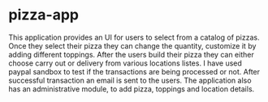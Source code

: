 # pizza-app
This application provides an UI for users to select from a catalog of pizzas. Once they select their pizza they can change the quantity, customize it by adding different toppings. After the users build their pizza they can either choose carry out or delivery from various locations listes. I have used paypal sandbox to test if the transactions are being processed or not. After successful transaction an email is sent to the users. The application also has an administrative module, to add pizza, toppings and location details.
